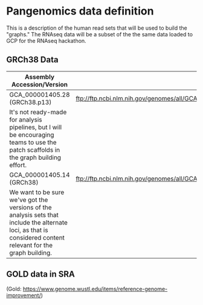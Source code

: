 # Pangenomics data definition

This is a description of the human read sets that will be used to build the "graphs." The RNAseq data will be a subset of the the same data loaded to GCP for the RNAseq hackathon. 

## GRCh38 Data


| Assembly Accession/Version | Path | Comment |
|----------|------------|----------|
| GCA_000001405.28 (GRCh38.p13) | ftp://ftp.ncbi.nlm.nih.gov/genomes/all/GCA/000/001/405/GCA_000001405.28_GRCh38.p13 | The patches related data is in the follwing sub-directory: ftp://ftp.ncbi.nlm.nih.gov/genomes/all/GCA/000/001/405/GCA_000001405.28_GRCh38.p13/GCA_000001405.28_GRCh38.p13_assembly_structure/
It's not ready-made for analysis pipelines, but I will be encouraging teams to use the patch scaffolds in the graph building effort.|
|GCA_000001405.14 (GRCh38) | ftp://ftp.ncbi.nlm.nih.gov/genomes/all/GCA/000/001/405/GCA_000001405.28_GRCh38.p13/GRCh38_major_release_seqs_for_alignment_pipelines | This data was probably in the RNAseq hackathon: can we confirm what we've got already?
We want to be sure we've got the versions of the analysis sets that include the alternate loci, as that is considered content relevant for the graph building.|

## GOLD data in SRA
(Gold: https://www.genome.wustl.edu/items/reference-genome-improvement/)
